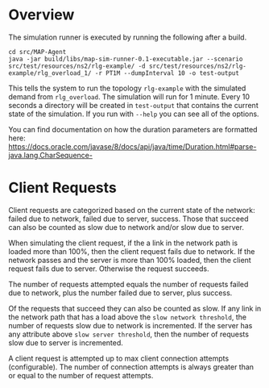 Overview
======

The simulation runner is executed by running the following after a build.

    cd src/MAP-Agent
    java -jar build/libs/map-sim-runner-0.1-executable.jar --scenario src/test/resources/ns2/rlg-example/ -d src/test/resources/ns2/rlg-example/rlg_overload_1/ -r PT1M --dumpInterval 10 -o test-output
    
This tells the system to run the topology `rlg-example` with the simulated
demand from `rlg_overload`. The simulation will run for 1 minute. Every 10
seconds a directory will be created in `test-output` that contains the
current state of the simulation.  If you run with `--help` you can see all of the options.

You can find documentation on how the duration parameters are formatted
here:
https://docs.oracle.com/javase/8/docs/api/java/time/Duration.html#parse-java.lang.CharSequence-

Client Requests
===========

Client requests are categorized based on the current state of the network:
failed due to network, failed due to server, success.  Those that succeed
can also be counted as slow due to network and/or slow due to server.

When simulating the client request, if the a link in the network path is
loaded more than 100%, then the client request fails due to network.  If the
network passes and the server is more than 100% loaded, then the client
request fails due to server.  Otherwise the request succeeds.

The number of requests attempted equals the number of requests failed due
to network, plus the number failed due to server, plus success.

Of the requests that succeed they can also be counted as slow. If any link
in the network path that has a load above
the `slow network threshold`, the number of requests slow due to
network is incremented.  If the server has any attribute above
`slow server threshold`, then the number of requests slow due to
server is incremented.

A client request is attempted up to max client connection attempts
 (configurable).  The number of connection attempts is always greater than
 or equal to the number of request attempts.
 
